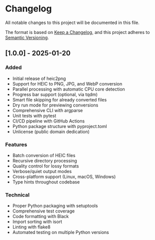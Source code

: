 # Changelog

All notable changes to this project will be documented in this file.

The format is based on [Keep a Changelog](https://keepachangelog.com/en/1.0.0/),
and this project adheres to [Semantic Versioning](https://semver.org/spec/v2.0.0.html).

## [1.0.0] - 2025-01-20

### Added
- Initial release of heic2png
- Support for HEIC to PNG, JPG, and WebP conversion
- Parallel processing with automatic CPU core detection
- Progress bar support (optional, via tqdm)
- Smart file skipping for already converted files
- Dry run mode for previewing conversions
- Comprehensive CLI with argparse
- Unit tests with pytest
- CI/CD pipeline with GitHub Actions
- Python package structure with pyproject.toml
- Unlicense (public domain dedication)

### Features
- Batch conversion of HEIC files
- Recursive directory processing
- Quality control for lossy formats
- Verbose/quiet output modes
- Cross-platform support (Linux, macOS, Windows)
- Type hints throughout codebase

### Technical
- Proper Python packaging with setuptools
- Comprehensive test coverage
- Code formatting with Black
- Import sorting with isort
- Linting with flake8
- Automated testing on multiple Python versions